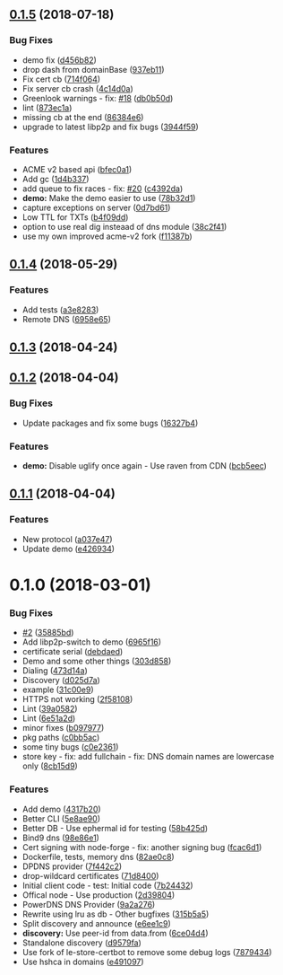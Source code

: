 <a name="0.1.5"></a>
## [0.1.5](https://github.com/mkg20001/libp2p-nodetrust/compare/v0.1.4...v0.1.5) (2018-07-18)


### Bug Fixes

* demo fix ([d456b82](https://github.com/mkg20001/libp2p-nodetrust/commit/d456b82))
* drop dash from domainBase ([937eb11](https://github.com/mkg20001/libp2p-nodetrust/commit/937eb11))
* Fix cert cb ([714f064](https://github.com/mkg20001/libp2p-nodetrust/commit/714f064))
* Fix server cb crash ([4c14d0a](https://github.com/mkg20001/libp2p-nodetrust/commit/4c14d0a))
* Greenlook warnings - fix: [#18](https://github.com/mkg20001/libp2p-nodetrust/issues/18) ([db0b50d](https://github.com/mkg20001/libp2p-nodetrust/commit/db0b50d))
* lint ([873ec1a](https://github.com/mkg20001/libp2p-nodetrust/commit/873ec1a))
* missing cb at the end ([86384e6](https://github.com/mkg20001/libp2p-nodetrust/commit/86384e6))
* upgrade to latest libp2p and fix bugs ([3944f59](https://github.com/mkg20001/libp2p-nodetrust/commit/3944f59))


### Features

* ACME v2 based api ([bfec0a1](https://github.com/mkg20001/libp2p-nodetrust/commit/bfec0a1))
* Add gc ([1d4b337](https://github.com/mkg20001/libp2p-nodetrust/commit/1d4b337))
* add queue to fix races - fix: [#20](https://github.com/mkg20001/libp2p-nodetrust/issues/20) ([c4392da](https://github.com/mkg20001/libp2p-nodetrust/commit/c4392da))
* **demo:** Make the demo easier to use ([78b32d1](https://github.com/mkg20001/libp2p-nodetrust/commit/78b32d1))
* capture exceptions on server ([0d7bd61](https://github.com/mkg20001/libp2p-nodetrust/commit/0d7bd61))
* Low TTL for TXTs ([b4f09dd](https://github.com/mkg20001/libp2p-nodetrust/commit/b4f09dd))
* option to use real dig insteaad of dns module ([38c2f41](https://github.com/mkg20001/libp2p-nodetrust/commit/38c2f41))
* use my own improved acme-v2 fork ([f11387b](https://github.com/mkg20001/libp2p-nodetrust/commit/f11387b))



<a name="0.1.4"></a>
## [0.1.4](https://github.com/mkg20001/libp2p-nodetrust/compare/v0.1.3...v0.1.4) (2018-05-29)


### Features

* Add tests ([a3e8283](https://github.com/mkg20001/libp2p-nodetrust/commit/a3e8283))
* Remote DNS ([6958e65](https://github.com/mkg20001/libp2p-nodetrust/commit/6958e65))



<a name="0.1.3"></a>
## [0.1.3](https://github.com/mkg20001/libp2p-nodetrust/compare/v0.1.2...v0.1.3) (2018-04-24)



<a name="0.1.2"></a>
## [0.1.2](https://github.com/mkg20001/libp2p-nodetrust/compare/v0.1.1...v0.1.2) (2018-04-04)


### Bug Fixes

* Update packages and fix some bugs ([16327b4](https://github.com/mkg20001/libp2p-nodetrust/commit/16327b4))


### Features

* **demo:** Disable uglify once again - Use raven from CDN ([bcb5eec](https://github.com/mkg20001/libp2p-nodetrust/commit/bcb5eec))



<a name="0.1.1"></a>
## [0.1.1](https://github.com/mkg20001/libp2p-nodetrust/compare/v0.1.0...v0.1.1) (2018-04-04)


### Features

* New protocol ([a037e47](https://github.com/mkg20001/libp2p-nodetrust/commit/a037e47))
* Update demo ([e426934](https://github.com/mkg20001/libp2p-nodetrust/commit/e426934))



<a name="0.1.0"></a>
# 0.1.0 (2018-03-01)


### Bug Fixes

* [#2](https://github.com/mkg20001/libp2p-nodetrust/issues/2) ([35885bd](https://github.com/mkg20001/libp2p-nodetrust/commit/35885bd))
* Add libp2p-switch to demo ([6965f16](https://github.com/mkg20001/libp2p-nodetrust/commit/6965f16))
* certificate serial ([debdaed](https://github.com/mkg20001/libp2p-nodetrust/commit/debdaed))
* Demo and some other things ([303d858](https://github.com/mkg20001/libp2p-nodetrust/commit/303d858))
* Dialing ([473d14a](https://github.com/mkg20001/libp2p-nodetrust/commit/473d14a))
* Discovery ([d025d7a](https://github.com/mkg20001/libp2p-nodetrust/commit/d025d7a))
* example ([31c00e9](https://github.com/mkg20001/libp2p-nodetrust/commit/31c00e9))
* HTTPS not working ([2f58108](https://github.com/mkg20001/libp2p-nodetrust/commit/2f58108))
* Lint ([39a0582](https://github.com/mkg20001/libp2p-nodetrust/commit/39a0582))
* Lint ([6e51a2d](https://github.com/mkg20001/libp2p-nodetrust/commit/6e51a2d))
* minor fixes ([b097977](https://github.com/mkg20001/libp2p-nodetrust/commit/b097977))
* pkg paths ([c0bb5ac](https://github.com/mkg20001/libp2p-nodetrust/commit/c0bb5ac))
* some tiny bugs ([c0e2361](https://github.com/mkg20001/libp2p-nodetrust/commit/c0e2361))
* store key - fix: add fullchain - fix: DNS domain names are lowercase only ([8cb15d9](https://github.com/mkg20001/libp2p-nodetrust/commit/8cb15d9))


### Features

* Add demo ([4317b20](https://github.com/mkg20001/libp2p-nodetrust/commit/4317b20))
* Better CLI ([5e8ae90](https://github.com/mkg20001/libp2p-nodetrust/commit/5e8ae90))
* Better DB - Use ephermal id for testing ([58b425d](https://github.com/mkg20001/libp2p-nodetrust/commit/58b425d))
* Bind9 dns ([98e86e1](https://github.com/mkg20001/libp2p-nodetrust/commit/98e86e1))
* Cert signing with node-forge - fix: another signing bug ([fcac6d1](https://github.com/mkg20001/libp2p-nodetrust/commit/fcac6d1))
* Dockerfile, tests, memory dns ([82ae0c8](https://github.com/mkg20001/libp2p-nodetrust/commit/82ae0c8))
* DPDNS provider ([7f442c2](https://github.com/mkg20001/libp2p-nodetrust/commit/7f442c2))
* drop-wildcard certificates ([71d8400](https://github.com/mkg20001/libp2p-nodetrust/commit/71d8400))
* Initial client code - test: Initial code ([7b24432](https://github.com/mkg20001/libp2p-nodetrust/commit/7b24432))
* Offical node - Use production ([2d39804](https://github.com/mkg20001/libp2p-nodetrust/commit/2d39804))
* PowerDNS DNS Provider ([9a2a276](https://github.com/mkg20001/libp2p-nodetrust/commit/9a2a276))
* Rewrite using lru as db - Other bugfixes ([315b5a5](https://github.com/mkg20001/libp2p-nodetrust/commit/315b5a5))
* Split discovery and announce ([e6ee1c9](https://github.com/mkg20001/libp2p-nodetrust/commit/e6ee1c9))
* **discovery:** Use peer-id from data.from ([6ce04d4](https://github.com/mkg20001/libp2p-nodetrust/commit/6ce04d4))
* Standalone discovery ([d9579fa](https://github.com/mkg20001/libp2p-nodetrust/commit/d9579fa))
* Use fork of le-store-certbot to remove some debug logs ([7879434](https://github.com/mkg20001/libp2p-nodetrust/commit/7879434))
* Use hshca in domains ([e491097](https://github.com/mkg20001/libp2p-nodetrust/commit/e491097))



